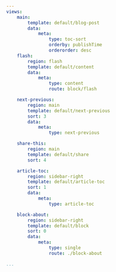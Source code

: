 ```yaml
---
views:
    main:
        template: default/blog-post
        data:
            meta:
                type: toc-sort
                orderby: publishTime
                orderorder: desc
    flash:
        region: flash
        template: default/content
        data: 
            meta:
                type: content
                route: block/flash

    next-previous:
        region: main
        template: default/next-previous
        sort: 3
        data:
            meta: 
                type: next-previous

    share-this:
        region: main
        template: default/share
        sort: 4

    article-toc:
        region: sidebar-right
        template: default/article-toc
        sort: 1
        data:
            meta: 
                type: article-toc

    block-about:
        region: sidebar-right
        template: default/block
        sort: 0
        data:
            meta: 
                type: single
                route: ./block-about

...
```

